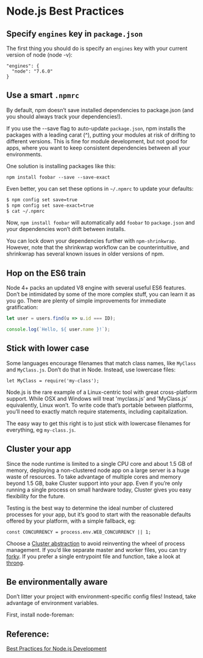# Node.js  Best Practices

## Specify `engines` key in `package.json`

The first thing you should do is specify an `engines` key with your current version of node (node -v):

```
"engines": {
  "node": "7.6.0"
}
```

##  Use a smart `.npmrc`

By default, npm doesn’t save installed dependencies to package.json (and you should always track your dependencies!).

If you use the --save flag to auto-update `package.json`, npm installs the packages with a leading carat (^), putting your modules at risk of drifting to different versions. This is fine for module development, but not good for apps, where you want to keep consistent dependencies between all your environments.


One solution is installing packages like this:

```
npm install foobar --save --save-exact
```

Even better, you can set these options in `~/.npmrc` to update your defaults:

```bash
$ npm config set save=true
$ npm config set save-exact=true
$ cat ~/.npmrc
```

Now, `npm install foobar` will automatically add `foobar` to `package.json` and your dependencies won’t drift between installs.

You can lock down your dependencies further with `npm-shrinkwrap`. However, note that the shrinkwrap workflow can be counterintuitive, and shrinkwrap has several known issues in older versions of npm.

## Hop on the ES6 train

Node 4+ packs an updated V8 engine with several useful ES6 features. Don’t be intimidated by some of the more complex stuff, you can learn it as you go. There are plenty of simple improvements for immediate gratification:

```js
let user = users.find(u => u.id === ID);

console.log(`Hello, ${ user.name }!`);
```

## Stick with lower case

Some languages encourage filenames that match class names, like `MyClass` and `MyClass.js`. Don’t do that in Node. Instead, use lowercase files:

```
let MyClass = require('my-class');
```

Node.js is the rare example of a Linux-centric tool with great cross-platform support. While OSX and Windows will treat 'myclass.js’ and 'MyClass.js’ equivalently, Linux won’t. To write code that’s portable between platforms, you’ll need to exactly match require statements, including capitalization.

The easy way to get this right is to just stick with lowercase filenames for everything, eg `my-class.js`.

## Cluster your app

Since the node runtime is limited to a single CPU core and about 1.5 GB of memory, deploying a non-clustered node app on a large server is a huge waste of resources.
To take advantage of multiple cores and memory beyond 1.5 GB, bake Cluster support into your app. Even if you’re only running a single process on small hardware today, Cluster gives you easy flexibility for the future.

Testing is the best way to determine the ideal number of clustered processes for your app, but it’s good to start with the reasonable defaults offered by your platform, with a simple fallback, eg:

```
const CONCURRENCY = process.env.WEB_CONCURRENCY || 1;
```

Choose a [Cluster abstraction](https://www.npmjs.com/search?q=cluster) to avoid reinventing the wheel of process management. If you’d like separate master and worker files, you can try [forky](https://www.npmjs.com/package/forky). If you prefer a single entrypoint file and function, take a look at [throng](https://www.npmjs.com/package/throng).

## Be environmentally aware

Don’t litter your project with environment-specific config files! Instead, take advantage of environment variables.

First, install node-foreman:


## Reference:

[Best Practices for Node.js Development](https://devcenter.heroku.com/articles/node-best-practices)
